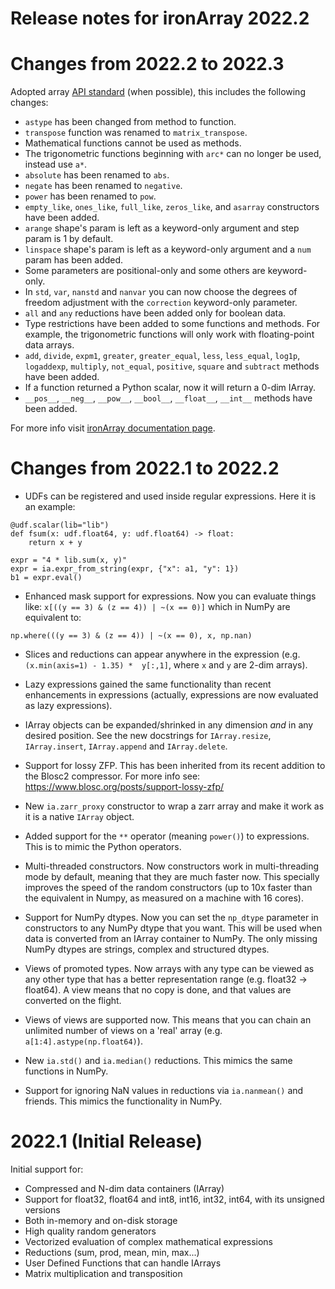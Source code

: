 Release notes for ironArray 2022.2
==================================

Changes from 2022.2 to 2022.3
=============================

Adopted array [API standard](https://data-apis.org/array-api/latest/API_specification/index.html) (when possible), this includes the following changes:
* `astype` has been changed from method to function.
* `transpose` function was renamed to `matrix_transpose`.
* Mathematical functions cannot be used as methods.
* The trigonometric functions beginning with `arc*` can no longer be used, instead use `a*`.
* `absolute` has been renamed to `abs`.
* `negate` has been renamed to `negative`.
* `power` has been renamed to `pow`.
* `empty_like`, `ones_like`, `full_like`, `zeros_like`, and `asarray` constructors have been added.
* `arange` shape's param is left as a keyword-only argument and step param is 1 by default.
* `linspace` shape's param is left as a keyword-only argument and a `num` param has been added. 
* Some parameters are positional-only and some others are keyword-only.
* In `std`, `var`, `nanstd` and `nanvar` you can now choose the degrees of freedom adjustment with the `correction` keyword-only parameter.
* `all` and `any` reductions have been added only for boolean data.
* Type restrictions have been added to some functions and methods. For example, the trigonometric functions will only work with floating-point data arrays.
* `add`, `divide`, `expm1`, `greater`, `greater_equal`, `less`, `less_equal`, `log1p`, `logaddexp`, `multiply`, `not_equal`, `positive`, `square` and `subtract` methods have been added.
* If a function returned a Python scalar, now it will return a 0-dim IArray.
* `__pos__`, `__neg__`, `__pow__`, `__bool__`, `__float__`, `__int__` methods have been added.

For more info visit [ironArray documentation page](https://ironarray.io/docs/html/reference.html).


Changes from 2022.1 to 2022.2
=============================

* UDFs can be registered and used inside regular expressions.  Here it is an example:

```
@udf.scalar(lib="lib")
def fsum(x: udf.float64, y: udf.float64) -> float:
    return x + y

expr = "4 * lib.sum(x, y)"
expr = ia.expr_from_string(expr, {"x": a1, "y": 1})
b1 = expr.eval()
```

* Enhanced mask support for expressions.  Now you can evaluate things like: `x[((y == 3) & (z == 4)) | ~(x == 0)]` which in NumPy are equivalent to:

```
np.where(((y == 3) & (z == 4)) | ~(x == 0), x, np.nan)
```

* Slices and reductions can appear anywhere in the expression (e.g. `(x.min(axis=1) - 1.35) *  y[:,1]`, where `x` and `y` are 2-dim arrays).

* Lazy expressions gained the same functionality than recent enhancements in expressions (actually, expressions are now evaluated as lazy expressions).

* IArray objects can be expanded/shrinked in any dimension *and* in any desired position.  See the new docstrings for `IArray.resize`, `IArray.insert`, `IArray.append` and `IArray.delete`.

* Support for lossy ZFP.  This has been inherited from its recent addition to the Blosc2 compressor.  For more info see: https://www.blosc.org/posts/support-lossy-zfp/

* New `ia.zarr_proxy` constructor to wrap a zarr array and make it work as it is a native `IArray` object.

* Added support for the `**` operator (meaning `power()`) to expressions.  This is to mimic the Python operators.

* Multi-threaded constructors.  Now constructors work in multi-threading mode by default, meaning that they are much faster now.  This specially improves the speed of the random constructors (up to 10x faster than the equivalent in Numpy, as measured on a machine with 16 cores).

* Support for NumPy dtypes. Now you can set the `np_dtype` parameter in constructors to any NumPy dtype that you want. This will be used when data is converted from an IArray container to NumPy. The only missing NumPy dtypes are strings, complex and structured dtypes.

* Views of promoted types.  Now arrays with any type can be viewed as any other type that has a better representation range (e.g. float32 -> float64).  A view means that no copy is done, and that values are converted on the flight.

* Views of views are supported now.  This means that you can chain an unlimited number of views on a 'real' array (e.g. `a[1:4].astype(np.float64)`).

* New `ia.std()` and `ia.median()` reductions.  This mimics the same functions in NumPy.

* Support for ignoring NaN values in reductions via `ia.nanmean()` and friends.  This mimics the functionality in NumPy.


2022.1 (Initial Release)
========================

Initial support for:

* Compressed and N-dim data containers (IArray)
* Support for float32, float64 and int8, int16, int32, int64, with its unsigned versions
* Both in-memory and on-disk storage
* High quality random generators
* Vectorized evaluation of complex mathematical expressions
* Reductions (sum, prod, mean, min, max...)
* User Defined Functions that can handle IArrays
* Matrix multiplication and transposition
